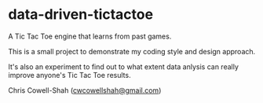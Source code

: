 data-driven-tictactoe
=====================

A Tic Tac Toe engine that learns from past games.

This is a small project to demonstrate my coding style and design approach.

It's also an experiment to find out to what extent data anlysis can really improve anyone's Tic Tac Toe results.

Chris Cowell-Shah (cwcowellshah@gmail.com)
